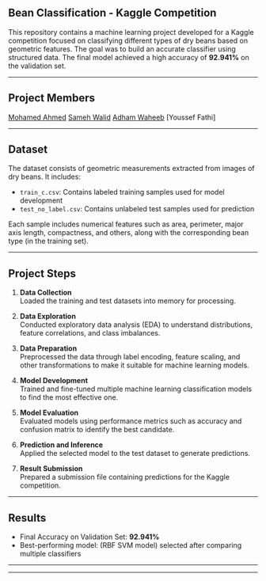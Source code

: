 
## Bean Classification - Kaggle Competition

This repository contains a machine learning project developed for a Kaggle competition focused on classifying different types of dry beans based on geometric features. The goal was to build an accurate classifier using structured data. The final model achieved a high accuracy of **92.941%** on the validation set.

---

## Project Members

[Mohamed Ahmed](https://github.com/mohamed-tageldeen)
[Sameh Walid](https://github.com/SamehWalidd)
[Adham Waheeb](https://github.com/waheeb4)
[Youssef Fathi]

---

## Dataset

The dataset consists of geometric measurements extracted from images of dry beans. It includes:

- `train_c.csv`: Contains labeled training samples used for model development
- `test_no_label.csv`: Contains unlabeled test samples used for prediction

Each sample includes numerical features such as area, perimeter, major axis length, compactness, and others, along with the corresponding bean type (in the training set).

---

## Project Steps

1. **Data Collection**  
   Loaded the training and test datasets into memory for processing.

2. **Data Exploration**  
   Conducted exploratory data analysis (EDA) to understand distributions, feature correlations, and class imbalances.

3. **Data Preparation**  
   Preprocessed the data through label encoding, feature scaling, and other transformations to make it suitable for machine learning models.

4. **Model Development**  
   Trained and fine-tuned multiple machine learning classification models to find the most effective one.

5. **Model Evaluation**  
   Evaluated models using performance metrics such as accuracy and confusion matrix to identify the best candidate.

6. **Prediction and Inference**  
   Applied the selected model to the test dataset to generate predictions.

7. **Result Submission**  
   Prepared a submission file containing predictions for the Kaggle competition.

---

## Results

- Final Accuracy on Validation Set: **92.941%**
- Best-performing model: (RBF SVM model) selected after comparing multiple classifiers

---



---


